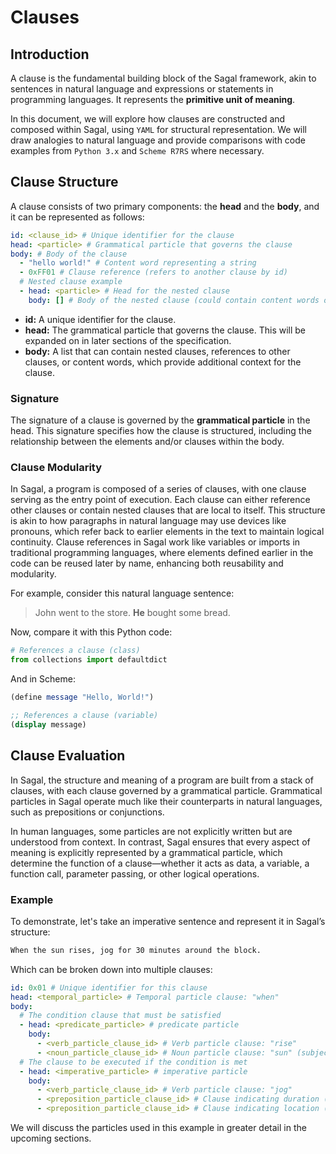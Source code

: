 # Clauses

## Introduction

A clause is the fundamental building block of the Sagal framework, akin to sentences in natural language and expressions or statements in programming languages.
It represents the **primitive unit of meaning**.

In this document, we will explore how clauses are constructed and composed within Sagal, using `YAML` for structural representation.
We will draw analogies to natural language and provide comparisons with code examples from `Python 3.x` and `Scheme R7RS` where necessary.

## Clause Structure

A clause consists of two primary components: the **head** and the **body**, and it can be represented as follows:

```yaml
id: <clause_id> # Unique identifier for the clause
head: <particle> # Grammatical particle that governs the clause
body: # Body of the clause
  - "hello world!" # Content word representing a string
  - 0xFF01 # Clause reference (refers to another clause by id)
  # Nested clause example
  - head: <particle> # Head for the nested clause
    body: [] # Body of the nested clause (could contain content words or more clauses)
```

- **id:** A unique identifier for the clause.
- **head:** The grammatical particle that governs the clause.
  This will be expanded on in later sections of the specification.
- **body:** A list that can contain nested clauses, references to other clauses, or content words, which provide additional context for the clause.

### Signature

The signature of a clause is governed by the **grammatical particle** in the head.
This signature specifies how the clause is structured, including the relationship between the elements and/or clauses within the body.

### Clause Modularity

In Sagal, a program is composed of a series of clauses, with one clause serving as the entry point of execution.
Each clause can either reference other clauses or contain nested clauses that are local to itself.
This structure is akin to how paragraphs in natural language may use devices like pronouns, which refer back to earlier elements in the text to maintain logical continuity.
Clause references in Sagal work like variables or imports in traditional programming languages, where elements defined earlier in the code can be reused later by name, enhancing both reusability and modularity.

For example, consider this natural language sentence:

> John went to the store. **He** bought some bread.

Now, compare it with this Python code:

```py
# References a clause (class)
from collections import defaultdict
```

And in Scheme:

```scheme
(define message "Hello, World!")

;; References a clause (variable)
(display message)
```

## Clause Evaluation

In Sagal, the structure and meaning of a program are built from a stack of clauses, with each clause governed by a grammatical particle.
Grammatical particles in Sagal operate much like their counterparts in natural languages, such as prepositions or conjunctions.

In human languages, some particles are not explicitly written but are understood from context.
In contrast, Sagal ensures that every aspect of meaning is explicitly represented by a grammatical particle, which determine the function of a clause—whether it acts as data, a variable, a function call, parameter passing, or other logical operations.

### Example

To demonstrate, let's take an imperative sentence and represent it in Sagal’s structure:

```txt
When the sun rises, jog for 30 minutes around the block.
```

Which can be broken down into multiple clauses:

```yaml
id: 0x01 # Unique identifier for this clause
head: <temporal_particle> # Temporal particle clause: "when"
body:
  # The condition clause that must be satisfied
  - head: <predicate_particle> # predicate particle
    body:
      - <verb_particle_clause_id> # Verb particle clause: "rise"
      - <noun_particle_clause_id> # Noun particle clause: "sun" (subject of the verb)
  # The clause to be executed if the condition is met
  - head: <imperative_particle> # imperative particle
    body:
      - <verb_particle_clause_id> # Verb particle clause: "jog"
      - <preposition_particle_clause_id> # Clause indicating duration (for 30 minutes)
      - <preposition_particle_clause_id> # Clause indicating location (around the block)
```

We will discuss the particles used in this example in greater detail in the upcoming sections.
